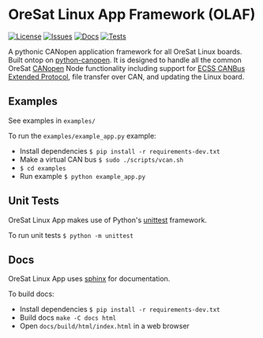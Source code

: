 # OreSat Linux App Framework (OLAF)

[![License](https://img.shields.io/github/license/oresat/oresat-linux-app-framework)](./LICENSE)
[![Issues](https://img.shields.io/github/issues/oresat/oresat-linux-app-framework)](https://github.com/oresat/oresat-linux-app-framework/issues)
[![Docs](https://readthedocs.org/projects/oresat-linux-app-framework/badge/?version=latest)](https://oresat-linux-app-framework.readthedocs.io/en/latest/?badge=latest)
[![Tests](https://github.com/oresat/oresat-linux-app-framework/actions/workflows/tests.yaml/badge.svg)](https://github.com/oresat/oresat-linux-app-framework/actions/workflows/tests.yaml)

A pythonic CANopen application framework for all OreSat Linux boards. Built
ontop on [python-canopen]. It is designed to handle all the common OreSat
[CANopen] Node functionality including support for [ECSS CANBus Extended
Protocol], file transfer over CAN, and updating the Linux board.

## Examples

See examples in `examples/`

To run the `examples/example_app.py` example:

- Install dependencies `$ pip install -r requirements-dev.txt`
- Make a virtual CAN bus `$ sudo ./scripts/vcan.sh`
- `$ cd examples`
- Run example `$ python example_app.py`

## Unit Tests

OreSat Linux App makes use of Python's [unittest] framework.

To run unit tests `$ python -m unittest`

## Docs

OreSat Linux App uses [sphinx] for documentation.

To build docs:

- Install dependencies `$ pip install -r requirements-dev.txt`
- Build docs `make -C docs html`
- Open `docs/build/html/index.html` in a web browser

<!-- References -->
[unittest]:https://docs.python.org/3/library/unittest.html#module-unittest
[sphinx]:https://www.sphinx-doc.org/en/master/
[python-canopen]:https://github.com/christiansandberg/canopen
[CANopen]:https://www.can-cia.org/canopen
[ECSS CANBus Extended Protocol]:https://ecss.nl/standard/ecss-e-st-50-15c-space-engineering-canbus-extension-protocol-1-may-2015/
